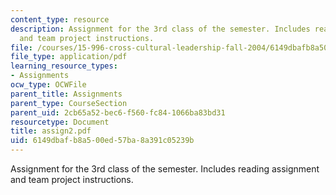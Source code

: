 ```yaml
---
content_type: resource
description: Assignment for the 3rd class of the semester. Includes reading assignment
  and team project instructions.
file: /courses/15-996-cross-cultural-leadership-fall-2004/6149dbafb8a500ed57ba8a391c05239b_assign2.pdf
file_type: application/pdf
learning_resource_types:
- Assignments
ocw_type: OCWFile
parent_title: Assignments
parent_type: CourseSection
parent_uid: 2cb65a52-bec6-f560-fc84-1066ba83bd31
resourcetype: Document
title: assign2.pdf
uid: 6149dbaf-b8a5-00ed-57ba-8a391c05239b
---
```

Assignment for the 3rd class of the semester. Includes reading assignment and team project instructions.

